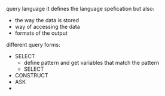 query language
it defines the language spefication but also:
- the way the data is stored
- way of accessing the data
- formats of the output

different query forms:
- SELECT
	- define pattern and get variables that match the pattern
	- SELECT 
- CONSTRUCT
- ASK
- 